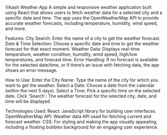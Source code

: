Vikash Weather App
A simple and responsive weather application built using React that allows users to fetch weather data for a selected city and a specific date and time. The app uses the OpenWeatherMap API to provide accurate weather forecasts, including temperature, humidity, wind speed, and more.

Features:
City Search: Enter the name of a city to get the weather forecast.
Date & Time Selection: Choose a specific date and time to get the weather forecast for that exact moment.
Weather Data: Displays real-time temperature, weather condition, humidity, wind speed, high/low temperatures, and forecast time.
Error Handling: If no forecast is available for the selected date/time, or if there’s an issue with fetching data, the app shows an error message.

How to Use:
Enter the City Name: Type the name of the city for which you want to get the weather.
Select a Date: Choose a date from the calendar (within the next 5 days).
Select a Time: Pick a specific time on the selected date.
Click 'Search': The weather forecast for the selected city, date, and time will be displayed.

Technologies Used:
React: JavaScript library for building user interfaces.
OpenWeatherMap API: Weather data API used for fetching current and forecast weather.
CSS: For styling and making the app visually appealing, including a floating bubbles background for an engaging user experience.
